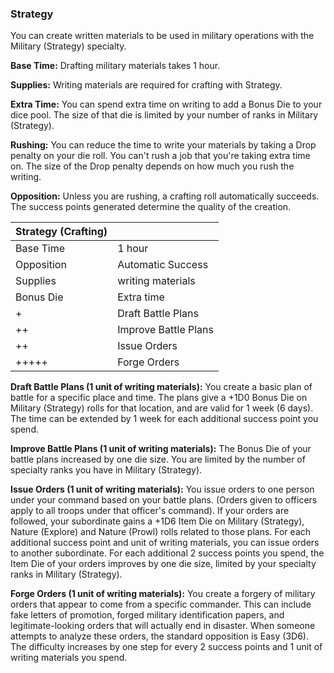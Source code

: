 ### Strategy

You can create written materials to be used in military operations with the Military (Strategy) specialty.

**Base Time:** Drafting military materials takes 1 hour.

**Supplies:** Writing materials are required for crafting with Strategy.

**Extra Time:** You can spend extra time on writing to add a Bonus Die
to your dice pool. The size of that die is limited by your number of
ranks in Military (Strategy).

**Rushing:** You can reduce the time to write your materials by taking a
Drop penalty on your die roll. You can't rush a job that you're taking
extra time on. The size of the Drop penalty depends on how much you rush
the writing.

**Opposition:** Unless you are rushing, a crafting roll automatically
succeeds. The success points generated determine the quality of the
creation.

| Strategy (Crafting) |                       |
| ------------------- | --------------------- |
| Base Time           |  1 hour               |
| Opposition          |  Automatic Success    |
| Supplies            |  writing materials    |
| Bonus Die           |  Extra time           |
| +                   |  Draft Battle Plans   |
| ++                  |  Improve Battle Plans |
| ++                  |  Issue Orders         |
| +++++               |  Forge Orders         |

**Draft Battle Plans (1 unit of writing materials):** You create a basic
plan of battle for a specific place and time. The plans give a +1D0
Bonus Die on Military (Strategy) rolls for that location, and are valid
for 1 week (6 days). The time can be extended by 1 week for each
additional success point you spend.

**Improve Battle Plans (1 unit of writing materials):** The Bonus Die of
your battle plans increased by one die size. You are limited by the
number of specialty ranks you have in Military (Strategy).

**Issue Orders (1 unit of writing materials):** You issue orders to one
person under your command based on your battle plans. (Orders given to
officers apply to all troops under that officer's command). If your
orders are followed, your subordinate gains a +1D6 Item Die on Military
(Strategy), Nature (Explore) and Nature (Prowl) rolls related to those
plans. For each additional success point and unit of writing materials,
you can issue orders to another subordinate. For each additional 2
success points you spend, the Item Die of your orders improves by one
die size, limited by your specialty ranks in Military (Strategy).

**Forge Orders (1 unit of writing materials):** You create a forgery of
military orders that appear to come from a specific commander. This can
include fake letters of promotion, forged military identification
papers, and legitimate-looking orders that will actually end in
disaster. When someone attempts to analyze these orders, the standard
opposition is Easy (3D6). The difficulty increases by one step for every
2 success points and 1 unit of writing materials you spend.

